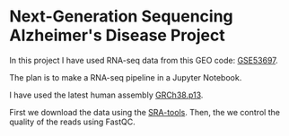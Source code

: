 # Next-Generation Sequencing Alzheimer's Disease Project

In this project I have used RNA-seq data from this GEO code: [GSE53697](https://www.ncbi.nlm.nih.gov/geo/query/acc.cgi?acc=GSE53697).

The plan is to make a RNA-seq pipeline in a Jupyter Notebook.

I have used the latest human assembly [GRCh38.p13](https://www.ncbi.nlm.nih.gov/assembly/GCF_000001405.39).

First we download the data using the [SRA-tools](https://www.github.com/ncbi/sra-tools).
Then, the we control the quality of the reads using FastQC.

